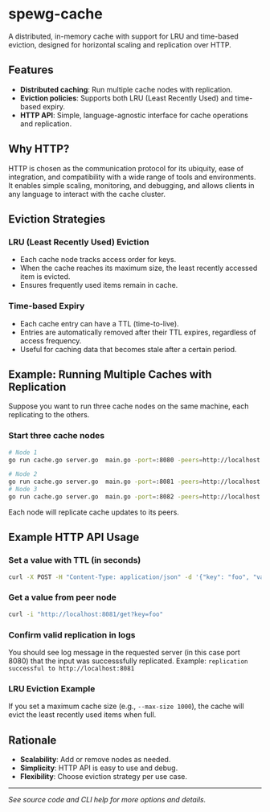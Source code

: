 # spewg-cache

A distributed, in-memory cache with support for LRU and time-based eviction, designed for horizontal scaling and replication over HTTP.

## Features

- **Distributed caching**: Run multiple cache nodes with replication.
- **Eviction policies**: Supports both LRU (Least Recently Used) and time-based expiry.
- **HTTP API**: Simple, language-agnostic interface for cache operations and replication.

## Why HTTP?

HTTP is chosen as the communication protocol for its ubiquity, ease of integration, and compatibility with a wide range of tools and environments. It enables simple scaling, monitoring, and debugging, and allows clients in any language to interact with the cache cluster.

## Eviction Strategies

### LRU (Least Recently Used) Eviction

- Each cache node tracks access order for keys.
- When the cache reaches its maximum size, the least recently accessed item is evicted.
- Ensures frequently used items remain in cache.

### Time-based Expiry

- Each cache entry can have a TTL (time-to-live).
- Entries are automatically removed after their TTL expires, regardless of access frequency.
- Useful for caching data that becomes stale after a certain period.

## Example: Running Multiple Caches with Replication

Suppose you want to run three cache nodes on the same machine, each replicating to the others.

### Start three cache nodes

```sh
# Node 1
go run cache.go server.go  main.go -port=:8080 -peers=http://localhost:8081,http://localhost:8082

# Node 2
go run cache.go server.go  main.go -port=:8081 -peers=http://localhost:8080,http://localhost:8082
# Node 3
go run cache.go server.go  main.go -port=:8082 -peers=http://localhost:8081,http://localhost:8080
```

Each node will replicate cache updates to its peers.

## Example HTTP API Usage

### Set a value with TTL (in seconds)

```sh
curl -X POST -H "Content-Type: application/json" -d '{"key": "foo", "value": "bar"}' -i http://localhost:8080/set
```

### Get a value from peer node

```sh
curl -i "http://localhost:8081/get?key=foo"
```

### Confirm valid replication in logs
You should see log message in the requested server (in this case port 8080) that the input was successsfully replicated. Example:
`replication successful to http://localhost:8081`

### LRU Eviction Example

If you set a maximum cache size (e.g., `--max-size 1000`), the cache will evict the least recently used items when full.

## Rationale

- **Scalability**: Add or remove nodes as needed.
- **Simplicity**: HTTP API is easy to use and debug.
- **Flexibility**: Choose eviction strategy per use case.

---

_See source code and CLI help for more options and details._
